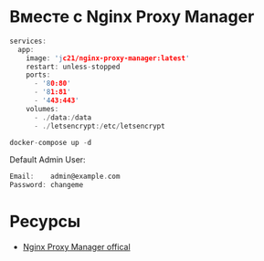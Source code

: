 # Вместе с Nginx Proxy Manager

```c
services:
  app:
    image: 'jc21/nginx-proxy-manager:latest'
    restart: unless-stopped
    ports:
      - '80:80'
      - '81:81'
      - '443:443'
    volumes:
      - ./data:/data
      - ./letsencrypt:/etc/letsencrypt
```

```c
docker-compose up -d
```

Default Admin User:

```c
Email:    admin@example.com
Password: changeme
```
# Ресурсы

- [Nginx Proxy Manager offical](https://nginxproxymanager.com/guide/)